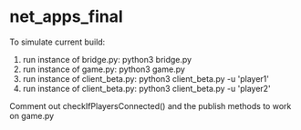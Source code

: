 # net_apps_final

To simulate current build:

1. run instance of bridge.py:       python3 bridge.py
2. run instance of game.py:         python3 game.py
3. run instance of client_beta.py:  python3 client_beta.py -u 'player1'
4. run instance of client_beta.py:  python3 client_beta.py -u 'player2'

Comment out checkIfPlayersConnected() and the publish methods to work on game.py
